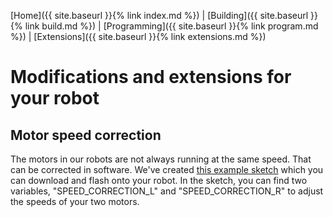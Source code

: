 [Home]({{ site.baseurl }}{% link index.md %}) | [Building]({{ site.baseurl }}{% link build.md %}) | [Programming]({{ site.baseurl }}{% link program.md %}) | [Extensions]({{ site.baseurl }}{% link extensions.md %})

# Modifications and extensions for your robot

## Motor speed correction
The motors in our robots are not always running at the same speed. That can be corrected in software. We've created [this example sketch](https://raw.githubusercontent.com/tiefpunkt/petrobot/master/extensions/motor_speed_adjustment/motor_speed_adjustment.ino) which you can download and flash onto your robot. In the sketch, you can find two variables, "SPEED_CORRECTION_L" and "SPEED_CORRECTION_R" to adjust the speeds of your two motors.
